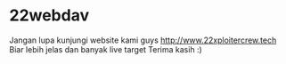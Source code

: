 # 22webdav
Jangan lupa kunjungi website kami guys
http://www.22xploitercrew.tech
Biar lebih jelas dan banyak live target
Terima kasih :)
